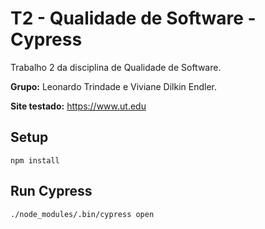 # T2 - Qualidade de Software - Cypress

Trabalho 2 da disciplina de Qualidade de Software.

<b>Grupo:</b> Leonardo Trindade e Viviane Dilkin Endler.

<b>Site testado:</b> https://www.ut.edu



## Setup

```
npm install
```

## Run Cypress

```
./node_modules/.bin/cypress open
```
